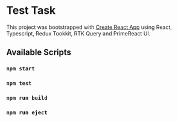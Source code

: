 # Test Task

This project was bootstrapped with [Create React App](https://github.com/facebook/create-react-app) using React, Typescript, Redux Tookkit, RTK Query and PrimeReact UI.

## Available Scripts

### `npm start`


### `npm test`


### `npm run build`

### `npm run eject`

